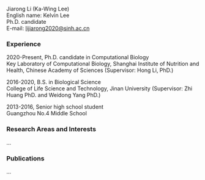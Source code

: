 Jiarong Li (Ka-Wing Lee)  
English name: Kelvin Lee  
Ph.D. candidate  
E-mail: lijiarong2020@sinh.ac.cn  

### Experience  

2020-Present, Ph.D. candidate in Computational Biology  
Key Laboratory of Computational Biology, Shanghai Institute of Nutrition and Health, Chinese Academy of Sciences (Supervisor: Hong Li, PhD.)  

2016-2020, B.S. in Biological Science  
College of Life Science and Technology, Jinan University (Supervisor: Zhi Huang PhD. and Weidong Yang PhD.)  

2013-2016, Senior high school student  
Guangzhou No.4 Middle School  

### Research Areas and Interests  

...  

### Publications  

...  
